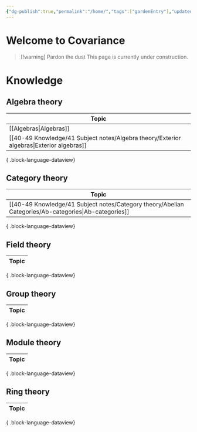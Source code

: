 ```yaml
---
{"dg-publish":true,"permalink":"/home/","tags":["gardenEntry"],"updated":"2024-07-21T13:47:02-07:00"}
---
```


# Welcome to Covariance

>[!warning] Pardon the dust
>This page is currently under construction.

# Knowledge

## Algebra theory

| Topic                                                                                       |
| ------------------------------------------------------------------------------------------- |
| [[Algebras\|Algebras]]                                                                   |
| [[40-49 Knowledge/41 Subject notes/Algebra theory/Exterior algebras\|Exterior algebras]] |

{ .block-language-dataview}

## Category theory

| Topic                                                                                                   |
| ------------------------------------------------------------------------------------------------------- |
| [[40-49 Knowledge/41 Subject notes/Category theory/Abelian Categories/Ab-categories\|Ab-categories]] |

{ .block-language-dataview}

## Field theory

| Topic |
| ----- |

{ .block-language-dataview}

## Group theory

| Topic |
| ----- |

{ .block-language-dataview}

## Module theory

| Topic |
| ----- |

{ .block-language-dataview}

## Ring theory

| Topic |
| ----- |

{ .block-language-dataview}

